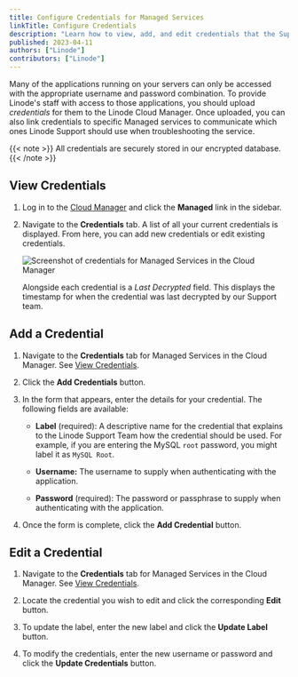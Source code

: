 ```yaml
---
title: Configure Credentials for Managed Services
linkTitle: Configure Credentials
description: "Learn how to view, add, and edit credentials that the Support team can use when investigating an issue related to Linode Managed Services."
published: 2023-04-11
authors: ["Linode"]
contributors: ["Linode"]
---
```


Many of the applications running on your servers can only be accessed with the appropriate username and password combination. To provide Linode's staff with access to those applications, you should upload *credentials* for them to the Linode Cloud Manager. Once uploaded, you can also link credentials to specific Managed services to communicate which ones Linode Support should use when troubleshooting the service.

{{< note >}}
All credentials are securely stored in our encrypted database.
{{< /note >}}

## View Credentials

1. Log in to the [Cloud Manager](https://cloud.linode.com) and click the **Managed** link in the sidebar.

1. Navigate to the **Credentials** tab. A list of all your current credentials is displayed. From here, you can add new credentials or edit existing credentials.

    ![Screenshot of credentials for Managed Services in the Cloud Manager](managed-credentials.png)

    Alongside each credential is a *Last Decrypted* field. This displays the timestamp for when the credential was last decrypted by our Support team.

## Add a Credential

1. Navigate to the **Credentials** tab for Managed Services in the Cloud Manager. See [View Credentials](#view-credentials).

1. Click the **Add Credentials** button.

1. In the form that appears, enter the details for your credential. The following fields are available:

    - **Label** (required): A descriptive name for the credential that explains to the Linode Support Team how the credential should be used. For example, if you are entering the MySQL `root` password, you might label it as `MySQL Root`.

    - **Username:** The username to supply when authenticating with the application.

    - **Password** (required): The password or passphrase to supply when authenticating with the application.

1. Once the form is complete, click the **Add Credential** button.

## Edit a Credential

1. Navigate to the **Credentials** tab for Managed Services in the Cloud Manager. See [View Credentials](#view-credentials).

1. Locate the credential you wish to edit and click the corresponding **Edit** button.

1. To update the label, enter the new label and click the **Update Label** button.

1. To modify the credentials, enter the new username or password and click the **Update Credentials** button.